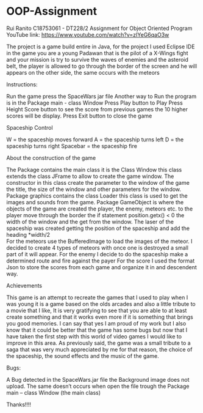 # OOP-Assignment

Rui Ranito C18753061 - DT228/2 Assignment for Object Oriented Program 
YouTube link: https://www.youtube.com/watch?v=zIYeG6qaO3w

The project is a game build entire in Java, for the project I used Eclipse IDE in the game you are a young Padawan that is the pilot of a X-Wings fight and your mission is try to survive the waves of enemies and the asteroid belt, the player is allowed to go through the border of the screen and he will appears on the other side, the same occurs with the meteors

Instructions:

Run the game press the SpaceWars jar file
Another way to Run the program is in the Package main - class Window
Press Play button to Play 
Press Height Score button to see the score from previous games the 10 higher scores will be display. 
Press Exit button to close the game 


Spaceship Control

W = the spaceship moves forward 
A = the spaceship turns left
D = the spaceship turns right
Spacebar = the spaceship fire

About the construction of the game
 
The Package contains the main class it is the Class Window this class extends the class JFrame to allow to create the game window.
The constructor in this class create the parameter to the window of the game the title, the size of the window and other parameters
for the window. 
Package graphics contains the class Loader this class is used to get the images and sounds from the game.
Package GameObject is where the objects of the game are created the player, the enemy, meteors etc.
to the player move through the border the if statement position.getx() < 0 the width of the window and the get from the window.
The laser of the spaceship was created getting the position of the spaceship and add the heading *width/2    
For the meteors use the BufferedImage to load the images of the meteor. I decided to create 4 types of meteors with 
once one is destroyed a small part of it will appear.
For the enemy I decide to do the spaceship make a determined route and fire against the payer
For the score I used the format Json to store the scores from each game and organize it in and descendent way.

Achievements 

This game is an attempt to recreate the games that I used to play when I was young it is a game based on the olds
arcades and also a little tribute to a movie that I like, It is very gratifying to see that you are able to at least
create something and that it works even more if it is something that brings you good memories.
I can say that yes I am proud of my work but I also know that it could be better that the game has some bugs
but now that I have taken the first step with this world of video games I would like to improve in this area. 
As previously said, the game was a small tribute to a saga that was very much appreciated by me for that reason,
the choice of the spaceship, the sound effects and the music of the game.


Bugs: 

A Bug detected in the SpaceWars.jar file the Background image does not upload.
The same doesn’t occurs when open the file trough the Package main – class Window (the main class) 



Thanks!!!!



